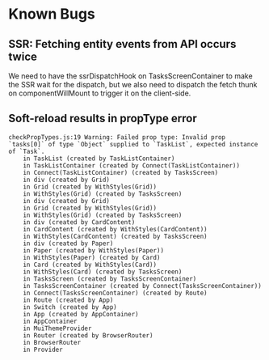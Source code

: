 # Known Bugs

## SSR: Fetching entity events from API occurs twice

We need to have the ssrDispatchHook on TasksScreenContainer to make the SSR wait for the dispatch, but we also
need to dispatch the fetch thunk on componentWillMount to trigger it on the client-side.


## Soft-reload results in propType error

```
checkPropTypes.js:19 Warning: Failed prop type: Invalid prop `tasks[0]` of type `Object` supplied to `TaskList`, expected instance of `Task`.
    in TaskList (created by TaskListContainer)
    in TaskListContainer (created by Connect(TaskListContainer))
    in Connect(TaskListContainer) (created by TasksScreen)
    in div (created by Grid)
    in Grid (created by WithStyles(Grid))
    in WithStyles(Grid) (created by TasksScreen)
    in div (created by Grid)
    in Grid (created by WithStyles(Grid))
    in WithStyles(Grid) (created by TasksScreen)
    in div (created by CardContent)
    in CardContent (created by WithStyles(CardContent))
    in WithStyles(CardContent) (created by TasksScreen)
    in div (created by Paper)
    in Paper (created by WithStyles(Paper))
    in WithStyles(Paper) (created by Card)
    in Card (created by WithStyles(Card))
    in WithStyles(Card) (created by TasksScreen)
    in TasksScreen (created by TasksScreenContainer)
    in TasksScreenContainer (created by Connect(TasksScreenContainer))
    in Connect(TasksScreenContainer) (created by Route)
    in Route (created by App)
    in Switch (created by App)
    in App (created by AppContainer)
    in AppContainer
    in MuiThemeProvider
    in Router (created by BrowserRouter)
    in BrowserRouter
    in Provider
```
